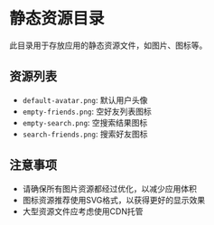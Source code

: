 # 静态资源目录

此目录用于存放应用的静态资源文件，如图片、图标等。

## 资源列表

- `default-avatar.png`: 默认用户头像
- `empty-friends.png`: 空好友列表图标
- `empty-search.png`: 空搜索结果图标
- `search-friends.png`: 搜索好友图标

## 注意事项

- 请确保所有图片资源都经过优化，以减少应用体积
- 图标资源推荐使用SVG格式，以获得更好的显示效果
- 大型资源文件应考虑使用CDN托管